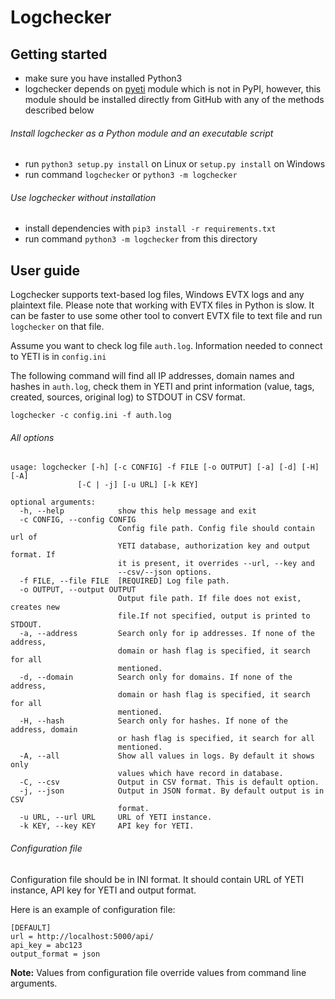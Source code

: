 Logchecker
===========

Getting started
---------------

- make sure you have installed Python3
- logchecker depends on [pyeti](https://github.com/yeti-platform/pyeti) module which is not in PyPI, however, this module should be installed directly from GitHub with any of the methods described below

###### Install logchecker as a Python module and an executable script

- run `python3 setup.py install` on Linux or `setup.py install` on Windows
- run command `logchecker` or `python3 -m logchecker`

###### Use logchecker without installation

- install dependencies with `pip3 install -r requirements.txt`
- run command `python3 -m logchecker` from this directory

User guide
----------
Logchecker supports text-based log files, Windows EVTX logs and any plaintext file. Please note that working with EVTX files in Python is slow. It can be faster to use some other tool to convert EVTX file to text file and run `logchecker` on that file.

Assume you want to check log file `auth.log`. Information needed to connect to YETI is in `config.ini`

The following command will find all IP addresses, domain names and hashes in `auth.log`, check them in YETI and print information (value, tags, created, sources, original log) to STDOUT in CSV format.


	logchecker -c config.ini -f auth.log
	
###### All options



	usage: logchecker [-h] [-c CONFIG] -f FILE [-o OUTPUT] [-a] [-d] [-H] [-A]
                   [-C | -j] [-u URL] [-k KEY]

	optional arguments:
	  -h, --help            show this help message and exit
	  -c CONFIG, --config CONFIG
							Config file path. Config file should contain url of
							YETI database, authorization key and output format. If
							it is present, it overrides --url, --key and
							--csv/--json options.
	  -f FILE, --file FILE  [REQUIRED] Log file path.
	  -o OUTPUT, --output OUTPUT
							Output file path. If file does not exist, creates new
							file.If not specified, output is printed to STDOUT.
	  -a, --address         Search only for ip addresses. If none of the address,
							domain or hash flag is specified, it search for all
							mentioned.
	  -d, --domain          Search only for domains. If none of the address,
							domain or hash flag is specified, it search for all
							mentioned.
	  -H, --hash            Search only for hashes. If none of the address, domain
							or hash flag is specified, it search for all
							mentioned.
	  -A, --all             Show all values in logs. By default it shows only
							values which have record in database.
	  -C, --csv             Output in CSV format. This is default option.
	  -j, --json            Output in JSON format. By default output is in CSV
							format.
	  -u URL, --url URL     URL of YETI instance.
	  -k KEY, --key KEY     API key for YETI.




###### Configuration file

Configuration file should be in INI format. It should contain URL of YETI instance, API key for YETI and output format. 

Here is an example of configuration file:

	[DEFAULT]
	url = http://localhost:5000/api/
	api_key = abc123
	output_format = json

**Note:** Values from configuration file override values from command line arguments.
